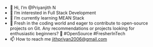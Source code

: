 - 👋 Hi, I’m @Priyanjith N
- 👀 I’m interested in Full Stack Development 
- 🌱 I’m currently learning MEAN Stack 
- 💞️ Fresh in the coding world and eager to contribute to open-source projects on Git. Any recommendations or projects looking for enthusiastic beginners? 🚀 #OpenSource #FresherInTech
- 📫 How to reach me jithpriyan2006@gmail.com

<!---
Priyanjith-N/Priyanjith-N is a ✨ special ✨ repository because its `README.md` (this file) appears on your GitHub profile.
You can click the Preview link to take a look at your changes.
--->
